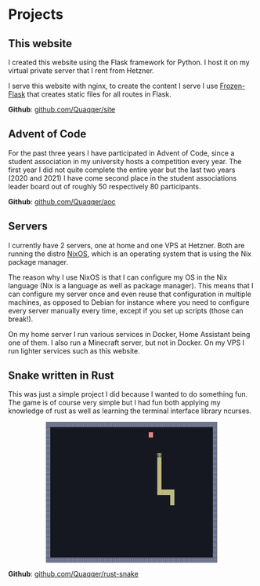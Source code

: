 # Projects

<div class="grid">
  <div class="grid-item">
    <h2>This website</h2>
    <p>
      I created this website using the Flask framework for Python. I host it on my
      virtual private server that I rent from Hetzner.
    </p>
    <p>
      I serve this website with nginx, to create the content I serve I use
      <a href="https://github.com/Frozen-Flask/Frozen-Flask/">Frozen-Flask</a>
      that creates static files for all routes in Flask.
    </p>
    <b>Github</b>: <a href="https://github.com/Quaqqer/site/">github.com/Quaqqer/site</a>
  </div>
  <div class="grid-item">
    <h2>Advent of Code</h2>
    <p>
      For the past three years I have participated in Advent of Code, since a
      student association in my university hosts a competition every year. The
      first year I did not quite complete the entire year but the last two years
      (2020 and 2021) I have come second place in the student associations
      leader board out of roughly 50 respectively 80 participants.
    </p>
    <b>Github</b>: <a href="https://github.com/Quaqqer/aoc/">github.com/Quaqqer/aoc</a>
  </div>
  <div class="grid-item">
    <h2>Servers</h2>
    <p>
      I currently have 2 servers, one at home and one VPS at Hetzner. Both are
      running the distro <a href="https://nixos.org/">NixOS</a>, which is an
      operating system that is using the Nix package manager.
    </p>
    <p>
      The reason why I use NixOS is that I can configure my OS in the Nix
      language (Nix is a language as well as package manager). This means that I
      can configure my server once and even reuse that configuration in multiple
      machines, as opposed to Debian for instance where you need to configure
      every server manually every time, except if you set up scripts (those can
      break!).
    </p>
    <p>
      On my home server I run various services in Docker, Home Assistant being
      one of them. I also run a Minecraft server, but not in Docker. On my VPS I
      run lighter services such as this website.
    </p>
  </div>
  <div class="grid-item">
    <h2>Snake written in Rust</h2>
    <p>
      This was just a simple project I did because I wanted to do something fun.
      The game is of course very simple but I had fun both applying my knowledge
      of rust as well as learning the terminal interface library ncurses.
    </p>
    <img src="https://raw.githubusercontent.com/Quaqqer/rust-snake/master/screenshot.png" style="width: 350px; display: block; margin: auto;">
    <p>
      <b>Github</b>: <a href="https://github.com/Quaqqer/rust-snake/">github.com/Quaqqer/rust-snake</a>
    </p>
  </div>
</div>

